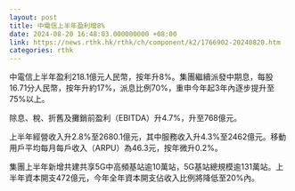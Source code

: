 ```yaml
---
layout: post
title: 中電信上半年盈利增8%
date: 2024-08-20 16:48:03.000000000 +08:00
link: https://news.rthk.hk/rthk/ch/component/k2/1766902-20240820.htm
categories: rthk
---
```


中電信上半年盈利218.1億元人民幣，按年升8%。集團繼續派發中期息，每股16.71分人民幣，按年升約17%，派息比例70%，重申今年起3年內逐步提升至75%以上。

除息、稅、折舊及攤銷前盈利（EBITDA）升4.7%，升至768億元。

上半年經營收入升2.8%至2680.1億元，其中服務收入升4.3%至2462億元。移動用戶平均每月每戶收入（ARPU）為46.3元，按年微升0.2%。

集團上半年新增共建共享5G中高頻基站逾10萬站，5G基站總規模逾131萬站。上半年資本開支472億元，今年全年資本開支佔收入比例將降低至20%內。
